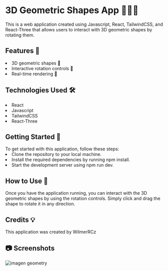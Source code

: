 <h1>3D Geometric Shapes App 🔺🔴🔷</h1>
This is a web application created using Javascript, React, TailwindCSS, and React-Three that allows users to interact with 3D geometric shapes by rotating them.

<h2>Features 🎉</h2>
<li>3D geometric shapes 🎨</li>
<li>Interactive rotation controls 🔄</li>
<li>Real-time rendering 🎥</li>

<h2>Technologies Used 🛠️</h2>
<li>React</li>
<li>Javascript</li>
<li>TailwindCSS</li>
<li>React-Three</li>

<h2>Getting Started 🚀</h2>
To get started with this application, follow these steps:
<li>Clone the repository to your local machine.</li>
<li>Install the required dependencies by running npm install.</li>
<li>Start the development server using npm run dev.</li>

<h2>How to Use 🤔</h2>
Once you have the application running, you can interact with the 3D geometric shapes by using the rotation controls. Simply click and drag the shape to rotate it in any direction.

<h2>Credits 💡</h2>
This application was created by WilmerRCz

<h2>📷 Screenshots</h2>


![imagen geometry](https://res.cloudinary.com/dp7brg2ul/image/upload/v1679178196/GeometricFiguresImages/GeometricFiguresGif_1_gkmnmm.gif)
